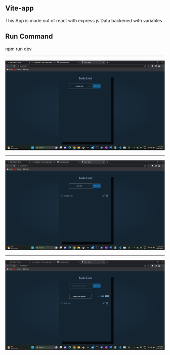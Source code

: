 ## Vite-app

This App is made out of react with express js 
Data backened with variables 

## Run Command
npm run dev

******************************************



![Alt text](<.assets/Screenshot (17).png>)


******************************************



![Alt text](<.assets/Screenshot (18).png>)


******************************************


![Alt text](<.assets/Screenshot (19).png>)



